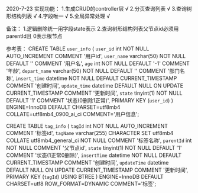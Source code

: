 2020-7-23 实现功能：
1.生成CRUD的controller层 √
2.分页查询列表 √
3.查询树形结构列表 √
4.字段唯一 √
5.全局异常处理 √

备注：
1.逻辑删除统一用字段state表示
2.查询树形结构列表父节点id必须用parentId且 0表示根节点

参考表：
CREATE TABLE `user_info` (
  `user_id` int NOT NULL AUTO_INCREMENT COMMENT '用户id',
  `user_name` varchar(50) NOT NULL DEFAULT '' COMMENT '用户名',
  `age` int NOT NULL DEFAULT '-1' COMMENT '年龄',
  `depart_name` varchar(50) NOT NULL DEFAULT '' COMMENT '部门名称',
  `insert_time` datetime NOT NULL DEFAULT CURRENT_TIMESTAMP COMMENT '创建时间',
  `update_time` datetime DEFAULT NULL ON UPDATE CURRENT_TIMESTAMP COMMENT '更新时间',
  `state` tinyint(1) NOT NULL DEFAULT '1' COMMENT '状态(0删除1正常)',
  PRIMARY KEY (`user_id`)
) ENGINE=InnoDB  DEFAULT CHARSET=utf8mb4 COLLATE=utf8mb4_0900_ai_ci COMMENT='用户信息';

CREATE TABLE `tag_info` (
  `tagId` int NOT NULL AUTO_INCREMENT COMMENT '标签id',
  `tagName` varchar(255) CHARACTER SET utf8mb4 COLLATE utf8mb4_general_ci NOT NULL COMMENT '标签名称',
  `parentId` int NOT NULL COMMENT '父节点id',
  `state` tinyint(1) NOT NULL DEFAULT '1' COMMENT '状态(1正常0删除)',
  `insertTime` datetime NOT NULL DEFAULT CURRENT_TIMESTAMP COMMENT '创建时间',
  `updateTime` datetime DEFAULT NULL ON UPDATE CURRENT_TIMESTAMP COMMENT '更新时间',
  PRIMARY KEY (`tagId`) USING BTREE
) ENGINE=InnoDB DEFAULT CHARSET=utf8 ROW_FORMAT=DYNAMIC COMMENT='标签';